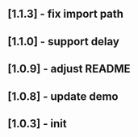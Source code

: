 ## [1.1.3] - fix import path
## [1.1.0] - support delay
## [1.0.9] - adjust README
## [1.0.8] - update demo
## [1.0.3] - init
